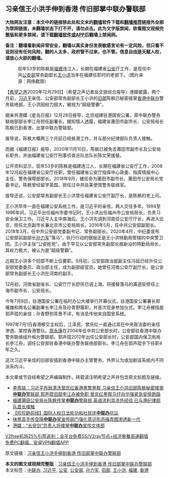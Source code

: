  <h2>习亲信王小洪手伸到香港 传旧部掌中联办警联部</h2> <p class="notice"><b>大陆网友注意：本文中的链接除此处和文末的<a href="https://github.com/bannedbook/fanqiang" >翻墙</a>软件下载和<a href="https://github.com/killgcd/justmysocks/blob/master/README.md">翻墙推荐</a>链接外全部为禁网链接，未翻墙状态下打不开，请勿点击。此为文字版禁闻，欲看图文视频完整版和更多禁闻，请下载<a href="https://github.com/bannedbook/fanqiang">翻墙软件或APP</a>后翻墙上禁闻网。</p><p>备注：翻墙看新闻非常安全，翻墙以真实身份发表敏感言论有一定风险，但只看不说则没有任何风险，翻的人太多，政府管不过来，也不管。信息自由是天赋人权，请放心大胆的翻墙。</b></p>  <div class="entry"> <figure> <p><figcaption>现年53岁的陈枫是<a href="https://www.bannedbook.org/bnews/tag/%e7%a6%8f%e5%bb%ba/" class="st_tag internal_tag" rel="tag" title="标签 福建 下的日志">福建</a>连江人，长期在福建省<a href="https://www.bannedbook.org/bnews/tag/%e5%85%ac%e5%ae%89/" class="st_tag internal_tag" rel="tag" title="标签 公安 下的日志">公安</a>厅工作，是现任中共<a href="https://www.bannedbook.org/bnews/tag/%e5%85%ac%e5%ae%89%e9%83%a8/" class="st_tag internal_tag" rel="tag" title="标签 公安部 下的日志">公安部</a>常务副部长<a href="https://www.bannedbook.org/bnews/tag/%e7%8e%8b%e5%b0%8f%e6%b4%aa/" class="st_tag internal_tag" rel="tag" title="标签 王小洪 下的日志">王小洪</a>当年在福建任职时的老部下。（图片来源：网络截图）</figcaption></figure> <p>【<span class='wp_keywordlink_affiliate'><a href="https://www.soundofhope.org" title="希望之声" target="_blank">希望之声</a></span>2020年12月29日】（希望之声记者岳文骁综合报导）港媒披露，两个月前，<a href="https://www.bannedbook.org/bnews/tag/%e4%b9%a0%e8%bf%91%e5%b9%b3/" class="st_tag internal_tag" rel="tag" title="标签 习近平 下的日志">习近平</a>亲信、公安部常务副部长王小洪的<a href="https://www.bannedbook.org/bnews/tag/%E6%97%A7%E9%83%A8/" class="st_tag internal_tag" rel="tag" title="标签 旧部 下的日志">旧部</a>陈枫已秘密接掌<a href="https://www.bannedbook.org/bnews/tag/%e9%a6%99%e6%b8%af/" class="st_tag internal_tag" rel="tag" title="标签 香港 下的日志">香港</a><a href="https://www.bannedbook.org/bnews/tag/%e4%b8%ad%e8%81%94%e5%8a%9e/" class="st_tag internal_tag" rel="tag" title="标签 中联办 下的日志">中联办</a>警务联络部。王小洪因权力超大，被视为“超级警霸”。</p> <p>据亲共港媒《星岛日报》12月28日报导，北京组建驻港国安公署，原中联办警务联络部部长李江舟担任副署长。据知情人透露，福建省莆田市副市长、公安局局长陈枫已到香港，出掌中联办警联部。</p> <p>报导说，陈枫大概两三个月前已经抵港工作，并与部分纪律部队负责人接触。</p>  <p>而据《福建日报》报导，2020年11月10日，陈枫已被免去莆田市副市长及公安局长职务，并由福建省公安厅刑事侦查总队总队长陈文荣接替。</p> <p>公开资料显示，现年53岁的陈枫是福建连江人，长期在福建省公安厅工作，2008年12月起在福建省公安厅任职，曾任福建省公安厅指挥中心政委、指挥情报中心主任、警务保障部部长。2018年9月，被任命为莆田市副市长、莆田市公安局长党委书记。陈枫曾经留学英国，担任过中共驻美使馆警务联络官。</p> <p>报导还说，公安部常务副部长王小洪曾任福建省公安厅副厅长，是陈枫的老上司。</p>  <p>王小洪早年一直在福建公安系统工作，是习近平的亲信，两人交往多年。1994至1996年间，习近平出任福州市委书记时，王小洪出任福州市公安局局长，负责习安全保卫工作。习近平入主中南海后，王小洪先调到河南任公安厅厅长，再进入北京，担任北京副市长兼北京市公安局局长。2016年5月，任中共公安部副部长。2018年3月，任中共公安部党委副书记、常务副部长。2020年4月，中纪委宣布公安部前副部长<a href="https://www.bannedbook.org/bnews/tag/%E5%AD%99%E5%8A%9B%E5%86%9B/" class="st_tag internal_tag" rel="tag" title="标签 孙力军 下的日志">孙力军</a>“落马”，执行行动的据报正是王小洪特勤局管辖的中央警卫团。王小洪主张“公安姓党”。由于罕见以公安部常务副部长痕新设的特勤局局长，其权力极大，被认为是“超级警霸”。</p> <p>近期王小洪多个旧部不断上位要职。9月初，公安部政治部副主任冯延已经升任公安部党委委员、政治部主任，成为副部级官员。她曾任河南公安厅副厅长，是公安部常务副部长王小洪在河南的副手。</p> <p>12月初，河南省副省长、公安厅厅长舒庆已调上海，将接替落马的龚道安担任上海市副市长、公安局长。</p>  <p>今年7月8日，驻港国安公署在临时办公大楼举行开幕仪式，驻港国安公署署长郑雁雄和两名公署副署长李江舟及孙青野履职，并首次现身参加仪式。李江舟被指是郭声琨的亲信；孙青野则背景不详，有消息传他来自国安系统。</p> <p>1997年7月1日香港移交主权后，江泽民、曾庆红一直通过其在中央政法委的亲信渗透、掌控香港警队。<span class='wp_keywordlink'><a href="https://www.bannedbook.org/forum2/topic2891.html" title="《周永康其人》《周永康传》" target="_blank">周永康</a></span>在2004年任中共公安部长时，公安部驻香港中联办警务联络组升格为警联部。郭声琨2012年出任公安部长时，公安部国内保卫局局长李江舟，调任公安部驻香港中联办警务联络部部长。李江舟在郭声琨手下任职4年之久。</p> <p>这次习近平亲信的旧部安插到香港中联办主管警务，外界认为或加剧该系统内不同派系内斗。</p>  <p>本文章或节目经希望之声编辑制作，转载请注明希望之声并包含原文标题及链接。</p> <ul class='op-related-articles' title='相关阅读'> <li><a href='https://www.bannedbook.org/bnews/comments/20201229/1457086.html' target='_blank'>李燕铭：习近平布局清洗曾庆红香港黑警黑帮 习亲信王小洪旧部陈枫秘密接掌<b>中联办</b>警联部 郭声琨旧部李江舟被免职 曾庆红黑帮马仔向华强紧急安排跑路</a></li> <li><a href='https://www.bannedbook.org/bnews/headline/20201228/1456563.html' target='_blank'>福建莆田公安局长陈枫传掌<b>中联办</b>警联部 英语流利具涉外经验 已与港纪律部队首长接触</a></li> <li><a href='https://www.bannedbook.org/bnews/bannedvideo/20201210/1444945.html' target='_blank'>【珍珍跑前线】国际人权日法轮功和社民连<b>中联办</b>抗议</a></li> <li><a href='https://www.bannedbook.org/bnews/baitai/20201130/1439678.html' target='_blank'>抺黑高手传空降<b>中联办</b>掌宣传部门强化意识形态操弄图渗透新一代</a></li> <li><a href='https://www.bannedbook.org/bnews/baitai/20201125/1436901.html' target='_blank'>港媒：“长安剑”负责人将接掌<b>中联办</b>宣传文体部</a></li> </ul> <p class="texttj"> <a href="https://github.com/bannedbook/fanqiang/wiki/V2ray%E6%9C%BA%E5%9C%BA" target="_blank">V2free机场25%引荐返利：全平台免费SS/V2ray节点+经济套餐高速翻墙</a><br/> <a href="https://github.com/bannedbook/fanqiang/wiki/%E7%A6%81%E9%97%BB%E7%BD%91%E5%AE%89%E5%8D%93%E7%BF%BB%E5%A2%99%E6%96%B0%E9%97%BBAPP" target="_blank">免费PC翻墙、安卓VPN翻墙APP</a></p><p>原文链接：<a class="src_link"  href="https://www.soundofhope.org/post/458572" target="_blank">习亲信王小洪手伸到香港 传旧部掌中联办警联部</a></p><a name='sharetosocial'></a>       <div><b>本文的图文或视频完整版</b>：<a href='https://www.bannedbook.org/bnews/comments/20201230/1457639.html'>习亲信王小洪手伸到香港 传旧部掌中联办警联部</a></div>  </div><!--END ENTRY--> <div class="postfooter"> <div>本文标签：<a href="https://www.bannedbook.org/bnews/tag/%e4%b8%ad%e8%81%94%e5%8a%9e/" rel="tag">中联办</a>, <a href="https://www.bannedbook.org/bnews/tag/%e4%b9%a0%e8%bf%91%e5%b9%b3/" rel="tag">习近平</a>, <a href="https://www.bannedbook.org/bnews/tag/%e5%85%ac%e5%ae%89/" rel="tag">公安</a>, <a href="https://www.bannedbook.org/bnews/tag/%e5%85%ac%e5%ae%89%e9%83%a8/" rel="tag">公安部</a>, <a href="https://www.bannedbook.org/bnews/tag/%E5%AD%99%E5%8A%9B%E5%86%9B/" rel="tag">孙力军</a>, <a href="https://www.bannedbook.org/bnews/tag/%E6%97%A7%E9%83%A8/" rel="tag">旧部</a>, <a href="https://www.bannedbook.org/bnews/tag/%e7%8e%8b%e5%b0%8f%e6%b4%aa/" rel="tag">王小洪</a>, <a href="https://www.bannedbook.org/bnews/tag/%e7%a6%8f%e5%bb%ba/" rel="tag">福建</a>, <a href="https://www.bannedbook.org/bnews/tag/%e9%a6%99%e6%b8%af/" rel="tag">香港</a></div>  </div><!--END POSTFOOTER--> 
